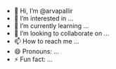 - 👋 Hi, I’m @arvapallir
- 👀 I’m interested in ...
- 🌱 I’m currently learning ...
- 💞️ I’m looking to collaborate on ...
- 📫 How to reach me ...
- 😄 Pronouns: ...
- ⚡ Fun fact: ...

<!---
arvapallir/arvapallir is a ✨ special ✨ repository because its `README.md` (this file) appears on your GitHub profile.
You can click the Preview link to take a look at your changes.
--->
